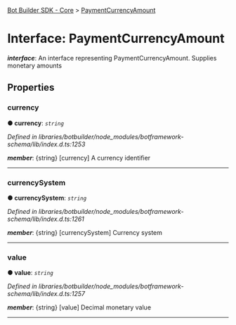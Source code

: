 [Bot Builder SDK - Core](../README.md) > [PaymentCurrencyAmount](../interfaces/botbuilder.paymentcurrencyamount.md)



# Interface: PaymentCurrencyAmount

*__interface__*: An interface representing PaymentCurrencyAmount. Supplies monetary amounts



## Properties
<a id="currency"></a>

###  currency

**●  currency**:  *`string`* 

*Defined in libraries/botbuilder/node_modules/botframework-schema/lib/index.d.ts:1253*


*__member__*: {string} [currency] A currency identifier





___

<a id="currencysystem"></a>

###  currencySystem

**●  currencySystem**:  *`string`* 

*Defined in libraries/botbuilder/node_modules/botframework-schema/lib/index.d.ts:1261*


*__member__*: {string} [currencySystem] Currency system





___

<a id="value"></a>

###  value

**●  value**:  *`string`* 

*Defined in libraries/botbuilder/node_modules/botframework-schema/lib/index.d.ts:1257*


*__member__*: {string} [value] Decimal monetary value





___


